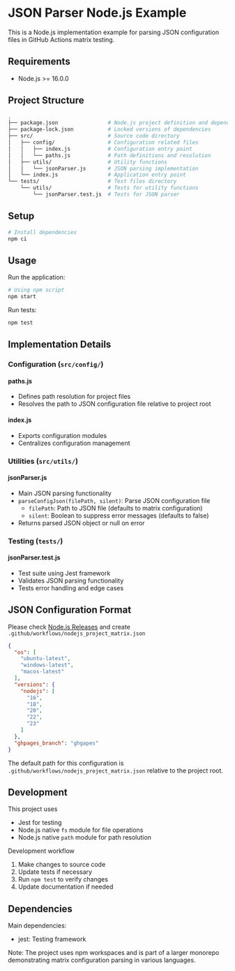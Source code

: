 # JSON Parser Node.js Example

This is a Node.js implementation example for parsing JSON configuration files in GitHub Actions matrix testing.

## Requirements

- Node.js >= 16.0.0

## Project Structure

```bash
.
├── package.json                # Node.js project definition and dependencies
├── package-lock.json           # Locked versions of dependencies
├── src/                        # Source code directory
│   ├── config/                 # Configuration related files
│   │   ├── index.js            # Configuration entry point
│   │   └── paths.js            # Path definitions and resolution
│   ├── utils/                  # Utility functions
│   │   └── jsonParser.js       # JSON parsing implementation
│   └── index.js                # Application entry point
└── tests/                      # Test files directory
    └── utils/                  # Tests for utility functions
        └── jsonParser.test.js  # Tests for JSON parser
```

## Setup

```bash
# Install dependencies
npm ci
```

## Usage

Run the application:

```bash
# Using npm script
npm start
```

Run tests:

```bash
npm test
```

## Implementation Details

### Configuration (`src/config/`)

#### paths.js

- Defines path resolution for project files
- Resolves the path to JSON configuration file relative to project root

#### index.js

- Exports configuration modules
- Centralizes configuration management

### Utilities (`src/utils/`)

#### jsonParser.js

- Main JSON parsing functionality
- `parseConfigJson(filePath, silent)`: Parse JSON configuration file
  - `filePath`: Path to JSON file (defaults to matrix configuration)
  - `silent`: Boolean to suppress error messages (defaults to false)
- Returns parsed JSON object or null on error

### Testing (`tests/`)

#### jsonParser.test.js

- Test suite using Jest framework
- Validates JSON parsing functionality
- Tests error handling and edge cases

## JSON Configuration Format

Please check [Node.js Releases](https://nodejs.org/en/about/previous-releases) and create `.github/workflows/nodejs_project_matrix.json`

```json
{
  "os": [
    "ubuntu-latest",
    "windows-latest",
    "macos-latest"
  ],
  "versions": {
    "nodejs": [
      "16",
      "18",
      "20",
      "22",
      "23"
    ]
  },
  "ghpages_branch": "ghgapes"
}
```

The default path for this configuration is `.github/workflows/nodejs_project_matrix.json` relative to the project root.

## Development

This project uses

- Jest for testing
- Node.js native `fs` module for file operations
- Node.js native `path` module for path resolution

Development workflow

1. Make changes to source code
2. Update tests if necessary
3. Run `npm test` to verify changes
4. Update documentation if needed

## Dependencies

Main dependencies:
- jest: Testing framework

Note: The project uses npm workspaces and is part of a larger monorepo demonstrating matrix configuration parsing in various languages.
